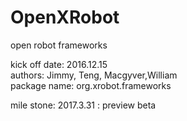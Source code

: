 # OpenXRobot
open robot frameworks <br>

kick off date: 2016.12.15 <br>
authors: Jimmy, Teng, Macgyver,William <br>
package name: org.xrobot.frameworks <br>


mile stone:
2017.3.31 :  preview beta
